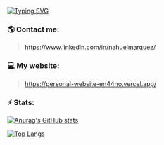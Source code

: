 [![Typing SVG](https://readme-typing-svg.herokuapp.com/?&color=8b72af&lines=Welcome+to+my+GitHub)](https://git.io/typing-svg)
### 🌎 Contact me:
> https://www.linkedin.com/in/nahuelmarquez/

### 💻 My website:
> https://personal-website-en44no.vercel.app/

### ⚡ Stats:
> 

[![Anurag's GitHub stats](https://github-readme-stats.vercel.app/api?username=en44no&show_icons=true&title_color=8b72af&icon_color=8b72af&bg_color=222&text_color=FFF&hide_border=true)](https://github.com/anuraghazra/github-readme-stats)

[![Top Langs](https://github-readme-stats.vercel.app/api/top-langs/?username=en44no&layout=compact&title_color=8b72af&icon_color=8b72af&bg_color=222&text_color=FFF&hide_border=true)](https://github.com/anuraghazra/github-readme-stats)





